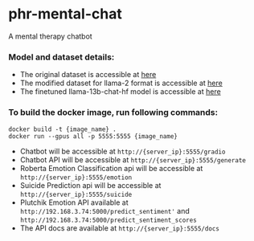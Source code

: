 # phr-mental-chat
A mental therapy chatbot

### Model and dataset details:
- The original dataset is accessible at [here](https://huggingface.co/datasets/jerryjalapeno/nart-100k-synthetic)
- The modified dataset for llama-2 format is accessible at [here](https://huggingface.co/datasets/vibhorag101/phr_mental_health_dataset)
- The finetuned llama-13b-chat-hf model is accessible at [here](https://huggingface.co/vibhorag101/llama-2-13b-chat-hf-phr_mental_therapy)

### To build the docker image, run following commands:
```
docker build -t {image_name} .
docker run --gpus all -p 5555:5555 {image_name}
```
- Chatbot will be accessible at `http://{server_ip}:5555/gradio`
- Chatbot API will be accessible at `http://{server_ip}:5555/generate`
- Roberta Emotion Classification api will be accessible at `http://{server_ip}:5555/emotion`
- Suicide Prediction api will be accessible at `http://{server_ip}:5555/suicide`
- Plutchik Emotion API available at `http://192.168.3.74:5000/predict_sentiment'` and `http://192.168.3.74:5000/predict_sentiment_scores`
- The API docs are available at `http://{server_ip}:5555/docs`
